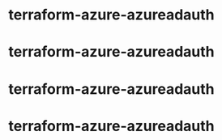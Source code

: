 # terraform-azure-azureadauth
# terraform-azure-azureadauth
# terraform-azure-azureadauth
# terraform-azure-azureadauth
